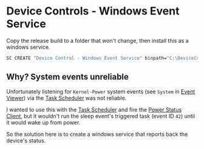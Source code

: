 ﻿# Device Controls - Windows Event Service

Copy the release build to a folder that won't change, then install this as a windows service.

```bat
SC CREATE "Device Control - Windows Event Service" binpath="C:\DeviceControl\DeviceControl.WindowsEventService.exe"
```

## Why? System events unreliable

Unfortunately listening for `Kernel-Power` system events (see `System` in [Event Viewer](https://en.wikipedia.org/wiki/Event_Viewer)) via the [Task Scheduler](https://en.wikipedia.org/wiki/Windows_Task_Scheduler) was not reliable.

I wanted to use this with the [Task Scheduler](https://en.wikipedia.org/wiki/Windows_Task_Scheduler) and fire the [Power Status Client](../DeviceControl.Communication.PowerStatus.Client), but it wouldn't run the sleep event's triggered task (event ID `42`) until it would wake up from power.

So the solution here is to create a windows service that reports back the device's status.

